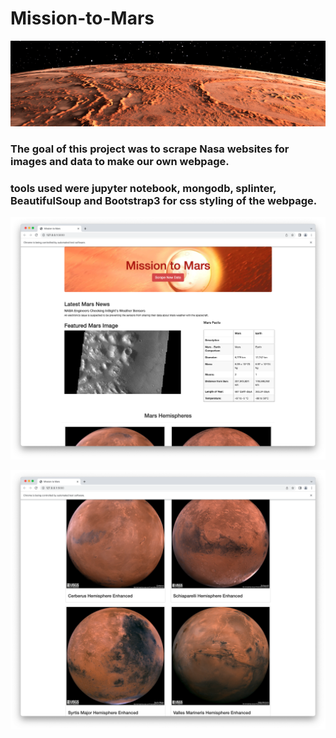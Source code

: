 # Mission-to-Mars
![Mars_results](/Resources/Mission-to-Mars.png)
### The goal of this project was to scrape Nasa websites for images and data to make our own webpage.
### tools used were jupyter notebook, mongodb, splinter, BeautifulSoup and Bootstrap3 for css styling of the webpage.

![Mars_results](/Resources/mission_to_mars_1.png)

![Mars_results](/Resources/mission_to_mars_2.png)
